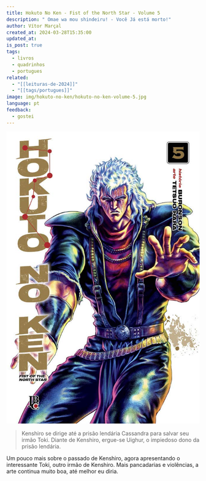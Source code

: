```yaml
---
title: Hokuto No Ken - Fist of the North Star - Volume 5
description: " Omae wa mou shindeiru! - Você Já está morto!"
author: Vítor Marçal
created_at: 2024-03-28T15:35:00
updated_at: 
is_post: true
tags:
  - livros
  - quadrinhos
  - portugues
related:
  - "[[leituras-de-2024]]"
  - "[[tags/portugues]]"
image: img/hokuto-no-ken/hokuto-no-ken-volume-5.jpg
language: pt
feedback:
  - gostei
---
```


![hokuto-no-ken-volume-5](img/hokuto-no-ken/hokuto-no-ken-volume-5.jpg)

> Kenshiro se dirige até a prisão lendária Cassandra para salvar seu irmão Toki. Diante de Kenshiro, ergue-se Uighur, o impiedoso dono da prisão lendária.

Um pouco mais sobre o passado de Kenshiro, agora apresentando o interessante Toki, outro irmão de Kenshiro. Mais pancadarias e violências, a arte continua muito boa, até melhor eu diria.